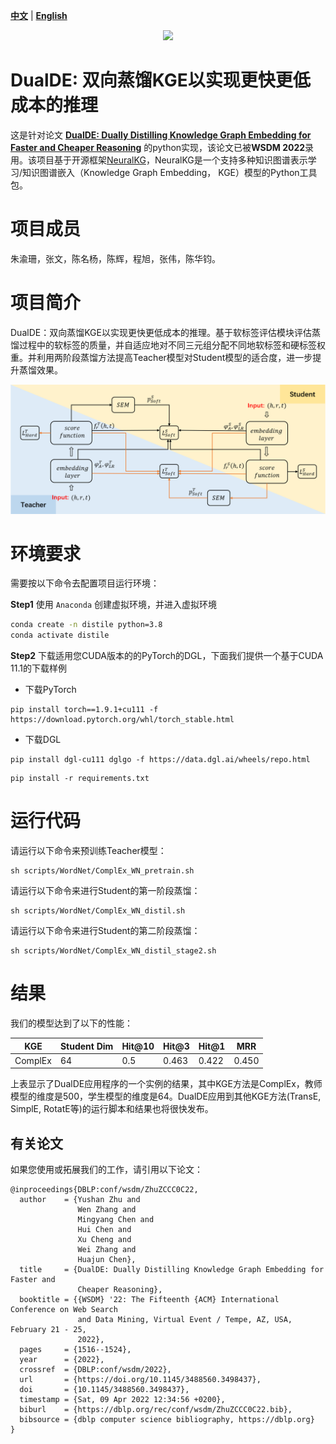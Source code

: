 
[**中文**](https://github.com/YushanZhu/DistilE/blob/master/README_CN.md) | [**English**](https://github.com/YushanZhu/DistilE)    

<p align="center">
    <a href="https://github.com/zjunlp/openue"> <img src="https://raw.githubusercontent.com/zjunlp/openue/master/docs/images/logo_zju_klab.png" width="400"/></a>
</p>

# DualDE: 双向蒸馏KGE以实现更快更低成本的推理

这是针对论文 **[DualDE: Dually Distilling Knowledge Graph Embedding for Faster and Cheaper Reasoning](https://dl.acm.org/doi/pdf/10.1145/3488560.3498437)** 的python实现，该论文已被**WSDM 2022**录用。该项目基于开源框架[NeuralKG](https://github.com/zjukg/NeuralKG)，NeuralKG是一个支持多种知识图谱表示学习/知识图谱嵌入（Knowledge Graph Embedding， KGE）模型的Python工具包。

# 项目成员
朱渝珊，张文，陈名杨，陈辉，程旭，张伟，陈华钧。


# 项目简介
DualDE：双向蒸馏KGE以实现更快更低成本的推理。基于软标签评估模块评估蒸馏过程中的软标签的质量，并自适应地对不同三元组分配不同地软标签和硬标签权重。并利用两阶段蒸馏方法提高Teacher模型对Student模型的适合度，进一步提升蒸馏效果。
<div align=center><img src="./pics/overview.png" style="zoom:100%;" />
</div>


# 环境要求

需要按以下命令去配置项目运行环境：


**Step1** 使用 ```Anaconda``` 创建虚拟环境，并进入虚拟环境

```bash
conda create -n distile python=3.8
conda activate distile
```
**Step2** 下载适用您CUDA版本的的PyTorch的DGL，下面我们提供一个基于CUDA 11.1的下载样例 

+  下载PyTorch
```
pip install torch==1.9.1+cu111 -f https://download.pytorch.org/whl/torch_stable.html
```
+ 下载DGL
```
pip install dgl-cu111 dglgo -f https://data.dgl.ai/wheels/repo.html
```

```运行准备
pip install -r requirements.txt
```


# 运行代码

请运行以下命令来预训练Teacher模型：

```预训练Teacher模型
sh scripts/WordNet/ComplEx_WN_pretrain.sh
```

请运行以下命令来进行Student的第一阶段蒸馏：

```第一阶段
sh scripts/WordNet/ComplEx_WN_distil.sh
```

请运行以下命令来进行Student的第二阶段蒸馏：

```第二阶段
sh scripts/WordNet/ComplEx_WN_distil_stage2.sh
```

# 结果

我们的模型达到了以下的性能：


| KGE     | Student Dim | Hit@10  | Hit@3 | Hit@1 | MRR   |
| --------| ----------  |-------- | ----- | ----- | ----- | 
| ComplEx | 64        |  0.5  | 0.463 | 0.422  |  0.450 |


上表显示了DualDE应用程序的一个实例的结果，其中KGE方法是ComplEx，教师模型的维度是500，学生模型的维度是64。DualDE应用到其他KGE方法(TransE, SimplE, RotatE等)的运行脚本和结果也将很快发布。


## 有关论文

如果您使用或拓展我们的工作，请引用以下论文：

```
@inproceedings{DBLP:conf/wsdm/ZhuZCCC0C22,
  author    = {Yushan Zhu and
               Wen Zhang and
               Mingyang Chen and
               Hui Chen and
               Xu Cheng and
               Wei Zhang and
               Huajun Chen},
  title     = {DualDE: Dually Distilling Knowledge Graph Embedding for Faster and
               Cheaper Reasoning},
  booktitle = {{WSDM} '22: The Fifteenth {ACM} International Conference on Web Search
               and Data Mining, Virtual Event / Tempe, AZ, USA, February 21 - 25,
               2022},
  pages     = {1516--1524},
  year      = {2022},
  crossref  = {DBLP:conf/wsdm/2022},
  url       = {https://doi.org/10.1145/3488560.3498437},
  doi       = {10.1145/3488560.3498437},
  timestamp = {Sat, 09 Apr 2022 12:34:56 +0200},
  biburl    = {https://dblp.org/rec/conf/wsdm/ZhuZCCC0C22.bib},
  bibsource = {dblp computer science bibliography, https://dblp.org}
}
```

